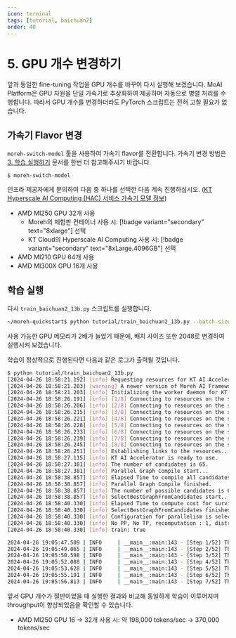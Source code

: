 ```yaml
---
icon: terminal
tags: [tutorial, baichuan2]
order: 40
---
```


# 5. GPU 개수 변경하기

앞과 동일한 fine-tuning 작업을 GPU 개수를 바꾸어 다시 실행해 보겠습니다. MoAI Platform은 GPU 자원을 단일 가속기로 추상화하여 제공하며 자동으로 병렬 처리를 수행합니다. 따라서 GPU 개수를 변경하더라도 PyTorch 스크립트는 전혀 고칠 필요가 없습니다. 

## 가속기 Flavor 변경

`moreh-switch-model` 툴을 사용하여 가속기 flavor를 전환합니다. 가속기 변경 방법은 [3. 학습 실행하기](3_학습_실행하기.md) 문서를 한번 더 참고해주시기 바랍니다.

```
$ moreh-switch-model
```

인프라 제공자에게 문의하여 다음 중 하나를 선택한 다음 계속 진행하십시오.  ([KT Hyperscale AI Computing (HAC) 서비스 가속기 모델 정보](/Supported_Documents/KT_HAC_Models_Info.md))

- AMD MI250 GPU 32개 사용
    - Moreh의 체험판 컨테이너 사용 시: [!badge variant="secondary" text="8xlarge"] 선택
    - KT Cloud의 Hyperscale AI Computing 사용 시: [!badge variant="secondary" text="8xLarge.4096GB"] 선택
- AMD MI210 GPU 64개 사용
- AMD MI300X GPU 16개 사용

## 학습 실행

다시 `train_baichuan2_13b.py` 스크립트를 실행합니다.

```bash
~/moreh-quickstart$ python tutorial/train_baichuan2_13b.py --batch-size 512
```

사용 가능한 GPU 메모리가 2배가 늘었기 때문에, 배치 사이즈 또한 2048로 변경하여 실행시켜 보겠습니다. 

학습이 정상적으로 진행된다면 다음과 같은 로그가 출력될 것입니다.

```bash
$ python tutorial/train_baichuan2_13b.py
[2024-04-26 18:58:21.192] [info] Requesting resources for KT AI Accelerator from the server...
[2024-04-26 18:58:21.203] [warning] A newer version of Moreh AI Framework is available. You can update the software to the latest version by running "update-moreh".
[2024-04-26 18:58:21.203] [info] Initializing the worker daemon for KT AI Accelerator
[2024-04-26 18:58:26.191] [info] [1/8] Connecting to resources on the server (192.168.110.32:24174)...
[2024-04-26 18:58:26.206] [info] [2/8] Connecting to resources on the server (192.168.110.33:24174)...
[2024-04-26 18:58:26.215] [info] [3/8] Connecting to resources on the server (192.168.110.35:24174)...
[2024-04-26 18:58:26.221] [info] [4/8] Connecting to resources on the server (192.168.110.67:24174)...
[2024-04-26 18:58:26.228] [info] [5/8] Connecting to resources on the server (192.168.110.73:24174)...
[2024-04-26 18:58:26.233] [info] [6/8] Connecting to resources on the server (192.168.110.75:24174)...
[2024-04-26 18:58:26.239] [info] [7/8] Connecting to resources on the server (192.168.110.97:24174)...
[2024-04-26 18:58:26.245] [info] [8/8] Connecting to resources on the server (192.168.110.98:24174)...
[2024-04-26 18:58:26.251] [info] Establishing links to the resources...
[2024-04-26 18:58:27.115] [info] KT AI Accelerator is ready to use.
[2024-04-26 18:58:27.381] [info] The number of candidates is 65.
[2024-04-26 18:58:27.381] [info] Parallel Graph Compile start...
[2024-04-26 18:58:38.857] [info] Elapsed Time to compile all candidates = 11476 [ms]
[2024-04-26 18:58:38.857] [info] Parallel Graph Compile finished.
[2024-04-26 18:58:38.857] [info] The number of possible candidates is 6.
[2024-04-26 18:58:38.857] [info] SelectBestGraphFromCandidates start...
[2024-04-26 18:58:40.330] [info] Elapsed Time to compute cost for survived candidates = 1472 [ms]
[2024-04-26 18:58:40.330] [info] SelectBestGraphFromCandidates finished.
[2024-04-26 18:58:40.330] [info] Configuration for parallelism is selected.
[2024-04-26 18:58:40.330] [info] No PP, No TP, recomputation : 1, distribute_param : true, distribute_low_prec_param : true
[2024-04-26 18:58:40.330] [info] train: true

2024-04-26 19:05:47.509 | INFO     | __main__:main:143 - [Step 1/52] Throughput : 1167.211504009616tokens/sec
2024-04-26 19:05:49.065 | INFO     | __main__:main:143 - [Step 2/52] Throughput : 358524.96263602894tokens/sec
2024-04-26 19:05:50.598 | INFO     | __main__:main:143 - [Step 3/52] Throughput : 380980.5659610025tokens/sec
2024-04-26 19:05:52.088 | INFO     | __main__:main:143 - [Step 4/52] Throughput : 382460.244826232tokens/sec
2024-04-26 19:05:53.628 | INFO     | __main__:main:143 - [Step 5/52] Throughput : 377403.73612910055tokens/sec
2024-04-26 19:05:55.191 | INFO     | __main__:main:143 - [Step 6/52] Throughput : 382224.183245965tokens/sec
2024-04-26 19:05:56.813 | INFO     | __main__:main:143 - [Step 7/52] Throughput : 380014.4669324378tokens/sec
```

앞서 GPU 개수가 절반이었을 때 실행한 결과와 비교해 동일하게 학습이 이루어지며 throughput이 향상되었음을 확인할 수 있습니다.

- AMD MI250 GPU 16 → 32개 사용 시: 약 198,000 tokens/sec → 370,000 tokens/sec
